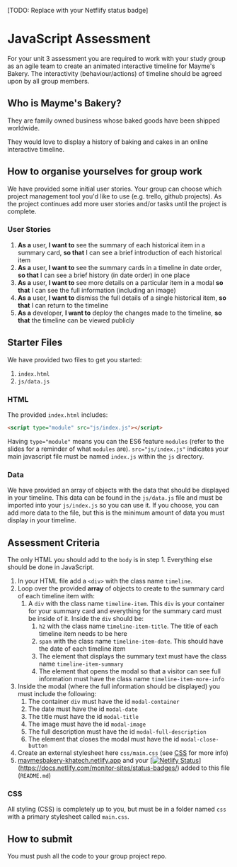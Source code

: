[TODO: Replace with your Netflify status badge]

# JavaScript Assessment

For your unit 3 assessment you are required to work with your study group as an agile team to create an animated interactive timeline for Mayme's Bakery. The interactivity (behaviour/actions) of timeline should be agreed upon by all group members.

## Who is Mayme's Bakery?

They are family owned business whose baked goods have been shipped worldwide.

They would love to display a history of baking and cakes in an online interactive timeline.

## How to organise yourselves for group work

We have provided some initial user stories. Your group can choose which project management tool you'd like to use (e.g. trello, github projects). As the project continues add more user stories and/or tasks until the project is complete.

### User Stories

1. **As a** user, **I want to** see the summary of each historical item in a summary card, **so that** I can see a brief introduction of each historical item
1. **As a** user, **I want to** see the summary cards in a timeline in date order, **so that** I can see a brief history (in date order) in one place
1. **As a** user, **I want to** see more details on a particular item in a modal **so that** I can see the full information (including an image)
1. **As a** user, **I want to** dismiss the full details of a single historical item, **so that** I can return to the timeline
1. **As a** developer, **I want to** deploy the changes made to the timeline, **so that** the timeline can be viewed publicly

## Starter Files

We have provided two files to get you started:

1. `index.html`
1. `js/data.js`

### HTML

The provided `index.html` includes:

```html
<script type="module" src="js/index.js"></script>
```

Having `type="module"` means you can the ES6 feature `modules` (refer to the slides for a reminder of what `modules` are). `src="js/index.js"` indicates your main javascript file must be named `index.js` within the `js` directory.

### Data

We have provided an array of objects with the data that should be displayed in your timeline. This data can be found in the `js/data.js` file and must be imported into your `js/index.js` so you can use it. If you choose, you can add more data to the file, but this is the minimum amount of data you must display in your timeline.

## Assessment Criteria

The only HTML you should add to the `body` is in step 1. Everything else should be done in JavaScript.

1. In your HTML file add a `<div>` with the class name `timeline`.
1. Loop over the provided **array** of objects to create to the summary card of each timeline item with:
   1. A `div` with the class name `timeline-item`. This `div` is your container for your summary card and everything for the summary card must be inside of it. Inside the `div` should be:
      1. `h2` with the class name `timeline-item-title`. The title of each timeline item needs to be here
      1. `span` with the class name `timeline-item-date`. This should have the date of each timeline item
      1. The element that displays the summary text must have the class name `timeline-item-summary`
      1. The element that opens the modal so that a visitor can see full information must have the class name `timeline-item-more-info`
1. Inside the modal (where the full information should be displayed) you must include the following:
   1. The container `div` must have the id `modal-container`
   1. The date must have the id `modal-date`
   1. The title must have the id `modal-title`
   1. The image must have the id `modal-image`
   1. The full description must have the id `modal-full-description`
   1. The element that closes the modal must have the id `modal-close-button`
1. Create an external stylesheet here `css/main.css` (see [CSS](#css) for more info)
1. [maymesbakery-khatech.netlify.app](https://docs.netlify.com/site-deploys/create-deploys/) and your [[![Netlify Status](https://api.netlify.com/api/v1/badges/7b0c76be-0603-401b-8acc-5789c4d00a2a/deploy-status)](https://app.netlify.com/sites/serene-rugelach-fa7418/deploys)](https://docs.netlify.com/monitor-sites/status-badges/) added to this file (`README.md`)

### CSS

All styling (CSS) is completely up to you, but must be in a folder named `css` with a primary stylesheet called `main.css`.

## How to submit

You must push all the code to your group project repo.
